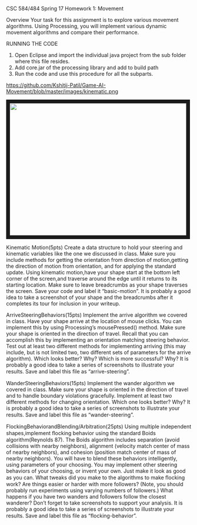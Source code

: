 CSC 584/484 Spring 17 Homework 1: Movement

Overview
Your task for this assignment is to explore various movement algorithms. Using Processing, you will implement various dynamic movement algorithms and compare their performance. 

RUNNING THE CODE 
1. Open Eclipse and import the individual java project from the sub folder where this file resides.
2. Add core.jar of the processing library and add to build path
3. Run the code and use this procedure for all the subparts.

https://github.com/Kshitij-Patil/Game-AI-Movement/blob/master/images/kinematic.png

<p align="left">
<img src="https://raw.githubusercontent.com/Kshitij-Patil/Game-AI-Movement/blob/master/images/kinematic.png" width="480" height="360" border="10">
 </p>

Kinematic Motion(5pts)
Create a data structure to hold your steering and kinematic variables like the one we discussed in class. Make sure you include methods for getting the orientation from direction of motion,getting the direction of motion from orientation, and for applying the standard update. Using kinematic motion,have your shape start at the bottom left corner of the screen,and traverse around the edge until it returns to its starting location. Make sure to leave breadcrumbs as your shape traverses the screen. Save your code and label it “basic-motion”. It is probably a good idea to take a screenshot of your shape and the breadcrumbs after it completes its tour for inclusion in your writeup.

ArriveSteeringBehaviors(15pts)
Implement the arrive algorithm we covered in class. Have your shape arrive at the location of mouse clicks. You can implement this by using Processing’s mousePressed() method. Make sure your shape is oriented in the direction of travel. Recall that you can accomplish this by implementing an orientation matching steering behavior. Test out at least two different methods for implementing arriving (this may include, but is not limited two, two different sets of parameters for the arrive algorithm). Which looks better? Why? Which is more successful? Why? It is probably a good idea to take a series of screenshots to illustrate your results. Save and label this ﬁle as “arrive-steering”.

WanderSteeringBehaviors(15pts)
Implement the wander algorithm we covered in class. Make sure your shape is oriented in the direction of travel and to handle boundary violations gracefully. Implement at least two different methods for changing orientation. Which one looks better? Why? It is probably a good idea to take a series of screenshots to illustrate your results. Save and label this ﬁle as “wander-steering”.

FlockingBehaviorandBlending/Arbitration(25pts)
Using multiple independent shapes,implement ﬂocking behavior using the standard Boids algorithm(Reynolds 87). The Boids algorithm includes separation (avoid collisions with nearby neighbors), alignment (velocity match center of mass of nearby neighbors), and cohesion (position match center of mass of nearby neighbors). You will have to blend these behaviors intelligently, using parameters of your choosing. You may implement other steering behaviors of your choosing, or invent your own. Just make it look as good as you can. What tweaks did you make to the algorithms to make ﬂocking work? Are things easier or harder with more followers? (Note, you should probably run experiments using varying numbers of followers.) What happens if you have two wanders and followers follow the closest wanderer? Don’t forget to take screenshots to support your analysis. It is probably a good idea to take a series of screenshots to illustrate your results. Save and label this ﬁle as “ﬂocking-behavior”.



